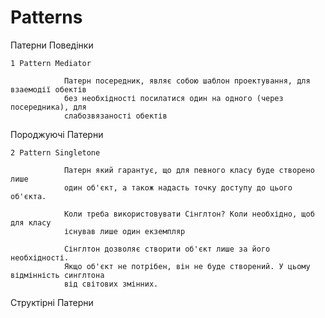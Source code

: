 # Patterns


   Патерни Поведінки

	1 Pattern Mediator

                Патерн посередник, являє собою шаблон проектування, для взаемодії обектів 
                без необхідності посилатися один на одного (через посередника), для 
                слабозвязаності обектів

   Породжуючі Патерни

	2 Pattern Singletone
		
                Патерн який гарантує, що для певного класу буде створено лише
                один об'єкт, а також надасть точку доступу до цього об'єкта.

                Коли треба використовувати Сінглтон? Коли необхідно, щоб для класу
                існував лише один екземпляр

                Сінглтон дозволяє створити об'єкт лише за його необхідності.
                Якщо об'єкт не потрібен, він не буде створений. У цьому відмінність синглтона
                від світових змінних.

   Структірні Патерни